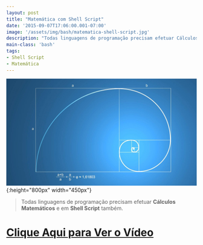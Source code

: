 ```yaml
---
layout: post
title: "Matemática com Shell Script"
date: '2015-09-07T17:06:00.001-07:00'
image: '/assets/img/bash/matematica-shell-script.jpg'
description: "Todas linguagens de programação precisam efetuar Cálculos Matemáticos e em Shell Script também."
main-class: 'bash'
tags:
- Shell Script
- Matemática
---
```


![Matemática com Shell Script](/assets/img/bash/matematica-shell-script.jpg "Matemática com Shell Script"){:height="800px" width="450px"}


> Todas linguagens de programação precisam efetuar __Cálculos Matemáticos__ e em __Shell Script__ também. 


# [Clique Aqui para Ver o Vídeo](https://www.youtube.com/watch?v=FAiEAk0AF-g)

